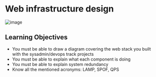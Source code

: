 # Web infrastructure design

![image](https://user-images.githubusercontent.com/105078661/221883960-f015c6fe-2028-45bc-a159-6ddd90a9a046.png)

## Learning Objectives
- You must be able to draw a diagram covering the web stack you built with the sysadmin/devops track projects
- You must be able to explain what each component is doing
- You must be able to explain system redundancy
- Know all the mentioned acronyms: LAMP, SPOF, QPS

